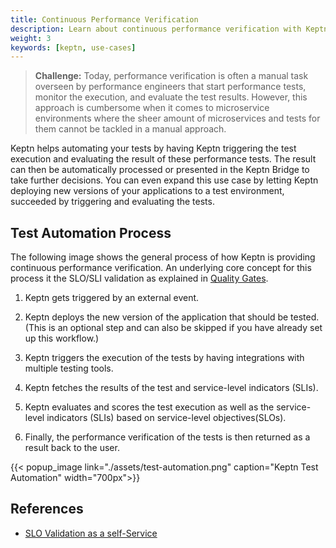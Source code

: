 ```yaml
---
title: Continuous Performance Verification
description: Learn about continuous performance verification with Keptn.
weight: 3
keywords: [keptn, use-cases]
---
```


> **Challenge:** Today, performance verification is often a manual task overseen by performance engineers that start performance tests, monitor the execution, and evaluate the test results. However, this approach is cumbersome when it comes to microservice environments where the sheer amount of microservices and tests for them cannot be tackled in a manual approach. 

Keptn helps automating your tests by having Keptn triggering the test execution and evaluating the result of these performance tests. The result can then be automatically processed or presented in the Keptn Bridge to take further decisions. You can even expand this use case by letting Keptn deploying new versions of your applications to a test environment, succeeded by triggering and evaluating the tests. 

## Test Automation Process

The following image shows the general process of how Keptn is providing continuous performance verification. An underlying core concept for this process it the SLO/SLI validation as explained in [Quality Gates](../quality_gates/).

1. Keptn gets triggered by an external event. 

1. Keptn deploys the new version of the application that should be tested. (This is an optional step and can also be skipped if you have already set up this workflow.)

1. Keptn triggers the execution of the tests by having integrations with multiple testing tools. 

1. Keptn fetches the results of the test and service-level indicators (SLIs).

1. Keptn evaluates and scores the test execution as well as the service-level indicators (SLIs) based on service-level objectives(SLOs).

1. Finally, the performance verification of the tests is then returned as a result back to the user.

  {{< popup_image
  link="./assets/test-automation.png"
  caption="Keptn Test Automation"
  width="700px">}}

## References

- [SLO Validation as a self-Service](https://www.neotys.com/blog/neotyspac-slo-validation-self-service-keptn-quality-gates/)